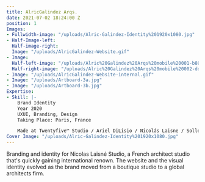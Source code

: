 ```yaml
---
title: AlricGalindez Arqs.
date: 2021-07-02 18:24:00 Z
position: 1
Images:
- Fullwidth-image: "/uploads/Alric-Galindez-Identity%201920x1080.jpg"
- Half-Image-left: 
  Half-image-right: 
  Image: "/uploads/AlricGalindez-Website.gif"
- Image: 
  Half-left-image: "/uploads/Alric%20Galindez%20Arqs%20mobile%20001-b807e6.jpg"
  Half-right-image: "/uploads/Alric%20Galindez%20Arqs%20mobile%20002-dd5022.jpg"
- Image: "/uploads/AlricGalindez-Website-internal.gif"
- Image: "/uploads/Artboard-3a.jpg"
- Image: "/uploads/Artboard-3b.jpg"
Expertise:
- Skill: |-
    Brand Identity
    Year 2020
    UXUI, Branding, Design
    Taking Place: Paris, France

    Made at Twentyfive™ Studio / Ariel DiLisio / Nicolás Laisne / Sollerto Digital Agency
Cover Image: "/uploads/Alric-Galindez-Identity%201920x1080.jpg"
---
```


Branding and identity for Nicolas Laisné Studio, a French architect studio that's quickly gaining international renown. The website and the visual identity evolved as the brand moved from a boutique studio to a global architects firm. 